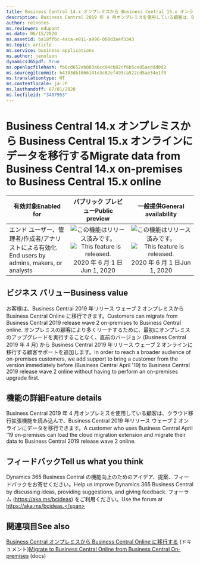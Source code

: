 ```yaml
---
title: Business Central 14.x オンプレミスから Business Central 15.x オンラインにデータを移行する
description: Business Central 2019 年 4 月オンプレミスを使用している顧客は、Business Central 2019 年リリース ウェーブ 2 オンラインに移行することが可能です。
author: relnotes
ms.reviewer: edupont
ms.date: 06/15/2020
ms.assetid: ba18ffbc-4aca-e911-a996-000d3a4f3343
ms.topic: article
ms.service: business-applications
ms.author: jenolson
dynamics365pdf: true
ms.openlocfilehash: fb6cd652eb083a6cc04cb82cf6b5ce85aeddd0d2
ms.sourcegitcommit: b4383db1666141e3c62ef493ca522cd5ae34e1f0
ms.translationtype: HT
ms.contentlocale: ja-JP
ms.lasthandoff: 07/01/2020
ms.locfileid: "3487953"
---
```

# <a name="migrate-data-from-business-central-14x-on-premises-to-business-central-15x-online"></a><span data-ttu-id="54939-103">Business Central 14.x オンプレミスから Business Central 15.x オンラインにデータを移行する</span><span class="sxs-lookup"><span data-stu-id="54939-103">Migrate data from Business Central 14.x on-premises to Business Central 15.x online</span></span>


| <span data-ttu-id="54939-104">有効対象</span><span class="sxs-lookup"><span data-stu-id="54939-104">Enabled for</span></span>    |  <span data-ttu-id="54939-105">パブリック プレビュー</span><span class="sxs-lookup"><span data-stu-id="54939-105">Public preview</span></span> | <span data-ttu-id="54939-106">一般提供</span><span class="sxs-lookup"><span data-stu-id="54939-106">General availability</span></span> | 
| ---------- | :----------: |:----------: |
|<span data-ttu-id="54939-107">エンド ユーザー、管理者/作成者/アナリストによる有効化</span><span class="sxs-lookup"><span data-stu-id="54939-107">End users by admins, makers, or analysts</span></span>|<span data-ttu-id="54939-108">![この機能はリリース済みです。](/dynamics365-release-plan/media/green-checkmark.png "この機能はリリース済みです。")</span><span class="sxs-lookup"><span data-stu-id="54939-108">![This feature is released.](/dynamics365-release-plan/media/green-checkmark.png "This feature is released.")</span></span> <span data-ttu-id="54939-109">2020 年 6 月 1 日</span><span class="sxs-lookup"><span data-stu-id="54939-109">Jun 1, 2020</span></span>| <span data-ttu-id="54939-110">![この機能はリリース済みです。](/dynamics365-release-plan/media/green-checkmark.png "この機能はリリース済みです。")</span><span class="sxs-lookup"><span data-stu-id="54939-110">![This feature is released.](/dynamics365-release-plan/media/green-checkmark.png "This feature is released.")</span></span> <span data-ttu-id="54939-111">2020 年 6 月 1 日</span><span class="sxs-lookup"><span data-stu-id="54939-111">Jun 1, 2020</span></span>|


## <a name="business-value"></a><span data-ttu-id="54939-112">ビジネス バリュー</span><span class="sxs-lookup"><span data-stu-id="54939-112">Business value</span></span>
<!-- bv start -->
<span data-ttu-id="54939-113">お客様は、Business Central 2019 年リリース ウェーブ 2 オンプレミスから Business Central Online に移行できます。</span><span class="sxs-lookup"><span data-stu-id="54939-113">Customers can migrate from Business Central 2019 release wave 2 on-premises to Business Central online.</span></span> <span data-ttu-id="54939-114">オンプレミスの顧客により多くリーチするために、最初にオンプレミスのアップグレードを実行することなく、直前のバージョン (Business Central 2019 年 4 月) から Business Central 2019 年リリース ウェーブ 2 オンラインに移行する顧客サポートを追加します。</span><span class="sxs-lookup"><span data-stu-id="54939-114">In order to reach a broader audience of on-premises customers, we add support to bring a customer from the version immediately before (Business Central April '19) to Business Central 2019 release wave 2 online without having to perform an on-premises upgrade first.</span></span>
<!-- bv end -->



## <a name="feature-details"></a><span data-ttu-id="54939-115">機能の詳細</span><span class="sxs-lookup"><span data-stu-id="54939-115">Feature details</span></span>
<!--feature detail start -->
<span data-ttu-id="54939-116">Business Central 2019 年 4 月オンプレミスを使用している顧客は、クラウド移行拡張機能を読み込んで、Business Central 2019 年リリース ウェーブ 2 オンラインにデータを移行できます。</span><span class="sxs-lookup"><span data-stu-id="54939-116">A customer who uses Business Central April '19 on-premises can load the cloud migration extension and migrate their data to Business Central 2019 release wave 2 online.</span></span>
<!--feature detail end -->






## <a name="tell-us-what-you-think"></a><span data-ttu-id="54939-117">フィードバック</span><span class="sxs-lookup"><span data-stu-id="54939-117">Tell us what you think</span></span>
<span data-ttu-id="54939-118">Dynamics 365 Business Central の機能向上のためのアイデア、提案、フィードバックをお寄せください。</span><span class="sxs-lookup"><span data-stu-id="54939-118">Help us improve Dynamics 365 Business Central by discussing ideas, providing suggestions, and giving feedback.</span></span> <span data-ttu-id="54939-119">フォーラム (https://aka.ms/bcideas) をご利用ください。</span><span class="sxs-lookup"><span data-stu-id="54939-119">Use the forum at https://aka.ms/bcideas.</span></span>




## <a name="see-also"></a><span data-ttu-id="54939-120">関連項目</span><span class="sxs-lookup"><span data-stu-id="54939-120">See also</span></span>

<!--docs start-->
<span data-ttu-id="54939-121">[Business Central オンプレミスから Business Central Online に移行する](https://docs.microsoft.com/dynamics365/business-central/dev-itpro/administration/migrate-business-central-on-premises) (ドキュメント)</span><span class="sxs-lookup"><span data-stu-id="54939-121">[Migrate to Business Central Online from Business Central On-premises](https://docs.microsoft.com/dynamics365/business-central/dev-itpro/administration/migrate-business-central-on-premises) (docs)</span></span>
<!--docs end-->
